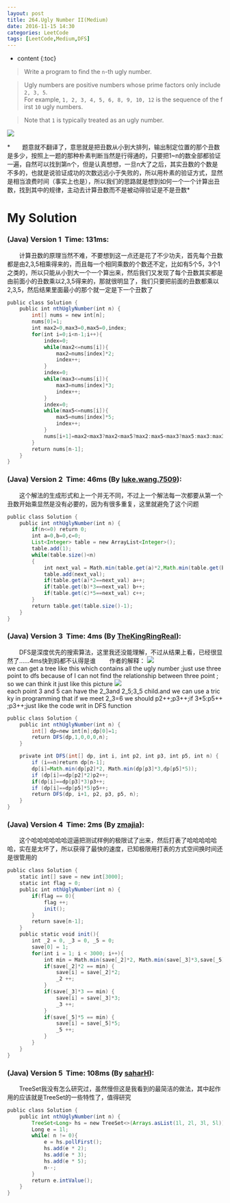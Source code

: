 ```yaml
---
layout: post
title: 264.Ugly Number II(Medium)
date: 2016-11-15 14:30
categories: LeetCode
tags: [LeetCode,Medium,DFS]
---
```


* content
{:toc}


>Write a program to find the `n`-th ugly number.

>Ugly numbers are positive numbers whose prime factors only include `2, 3, 5`. 
For example, `1, 2, 3, 4, 5, 6, 8, 9, 10, 12` is the sequence of the first `10` ugly numbers.

>Note that `1` is typically treated as an ugly number.

![](http://olwt21mf4.bkt.clouddn.com/17-2-26/64812465-file_1488082906974_13b13.png)

*　　题意就不翻译了，意思就是把丑数从小到大排列，输出制定位置的那个丑数是多少，按照上一题的那种朴素判断当然是行得通的，只要把1~n的数全部都验证一遍，自然可以找到第n个，但是认真想想，一旦n大了之后，其实丑数的个数是不多的，也就是说验证成功的次数远远小于失败的，所以用朴素的验证方式，显然是相当浪费时间（事实上也是），所以我们的思路就是想到如何一个一个计算出丑数，找到其中的规律，主动去计算丑数而不是被动得验证是不是丑数*

# My Solution
### (Java) Version 1  Time: 131ms:
　　计算丑数的原理当然不难，不要想到这一点还是花了不少功夫，首先每个丑数都是由2,3,5相乘得来的，而且每一个相同乘数的个数还不定，比如有5个5，3个1之类的，所以只能从小到大一个一个算出来，然后我们又发现了每个丑数其实都是由前面小的丑数乘以2,3,5得来的，那就很明显了，我们只要把前面的丑数都乘以2,3,5，然后结果里面最小的那个就一定是下一个丑数了
```java
public class Solution {
    public int nthUglyNumber(int n) {
        int[] nums = new int[n];
        nums[0]=1;
        int max2=0,max3=0,max5=0,index;
        for(int i=0;i<n-1;i++){
            index=0;
            while(max2<=nums[i]){
                max2=nums[index]*2;
                index++;
            }
            index=0;
            while(max3<=nums[i]){
                max3=nums[index]*3;
                index++;
            }
            index=0;
            while(max5<=nums[i]){
                max5=nums[index]*5;
                index++;
            }
            nums[i+1]=max2<max3?max2<max5?max2:max5<max3?max5:max3:max3<max5?max3:max5;
        }
        return nums[n-1];
    }
}
```
### (Java) Version 2  Time: 46ms (By [luke.wang.7509](https://discuss.leetcode.com/user/luke-wang-7509)):
　　这个解法的生成形式和上一个并无不同，不过上一个解法每一次都要从第一个丑数开始乘显然是没有必要的，因为有很多重复，这里就避免了这个问题
```java
public class Solution {
    public int nthUglyNumber(int n) {
        if(n<=0) return 0;
        int a=0,b=0,c=0;
        List<Integer> table = new ArrayList<Integer>();
        table.add(1);
        while(table.size()<n)
        {
            int next_val = Math.min(table.get(a)*2,Math.min(table.get(b)*3,table.get(c)*5));
            table.add(next_val);
            if(table.get(a)*2==next_val) a++;
            if(table.get(b)*3==next_val) b++;
            if(table.get(c)*5==next_val) c++;
        }
        return table.get(table.size()-1);
    }
}
```
### (Java) Version 3  Time: 4ms (By [TheKingRingReal](https://discuss.leetcode.com/user/thekingringreal)):
　　DFS是深度优先的搜索算法，这里我还没能理解，不过从结果上看，已经很显然了……4ms快到妈都不认得是谁
　　作者的解释：
![](http://olwt21mf4.bkt.clouddn.com/17-2-26/75490918-file_1488082964975_fd4d.png)
we can get a tree like this which contains all the ugly number ;just use three point to dfs because of I can not find the relationship between three point ; so we can think it just like this picture
![](http://olwt21mf4.bkt.clouddn.com/17-2-26/36738126-file_1488082973482_1604d.png)
each point 3 and 5 can have the 2_3and 2_5;3_5 child.and we can use a tricky in programming that if we meet 2_3=6 we should p2++;p3++;if 3*5:p5++;p3++;just like the code writ in DFS function
```java
public class Solution {
    public int nthUglyNumber(int n) {
        int[] dp=new int[n];dp[0]=1;
        return DFS(dp,1,0,0,0,n);
    }

    private int DFS(int[] dp, int i, int p2, int p3, int p5, int n) {
        if (i==n)return dp[n-1];
        dp[i]=Math.min(dp[p2]*2, Math.min(dp[p3]*3,dp[p5]*5));
        if (dp[i]==dp[p2]*2)p2++;
        if(dp[i]==dp[p3]*3)p3++;
        if (dp[i]==dp[p5]*5)p5++;
        return DFS(dp, i+1, p2, p3, p5, n);
    }
}
```
### (Java) Version 4  Time: 2ms (By [zmajia](https://discuss.leetcode.com/user/zmajia)):
　　这个哈哈哈哈哈哈逗逼把测试样例的极限试了出来，然后打表了哈哈哈哈哈哈，实在是太坏了，所以获得了最快的速度，已知极限用打表的方式空间换时间还是很管用的
```java
public class Solution {
    static int[] save = new int[3000];
    static int flag = 0;
    public int nthUglyNumber(int n) {
        if(flag == 0){
            flag ++;
            init();
        }
        return save[n-1];
    }
    public static void init(){
        int _2 = 0, _3 = 0, _5 = 0;
        save[0] = 1;
        for(int i = 1; i < 3000; i++){
            int min = Math.min(save[_2]*2, Math.min(save[_3]*3,save[_5]*5));
            if(save[_2]*2 == min) {
                save[i] = save[_2]*2;
                _2 ++;
            }
            if(save[_3]*3 == min) {
                save[i] = save[_3]*3;
                _3 ++;
            }
            if(save[_5]*5 == min) {
                save[i] = save[_5]*5;
                _5 ++;
            }
        }
    }
}
```
### (Java) Version 5  Time: 108ms (By [saharH](https://discuss.leetcode.com/user/saharh)):
　　TreeSet我没有怎么研究过，虽然慢但这是我看到的最简洁的做法，其中起作用的应该就是TreeSet的一些特性了，值得研究
```java
public class Solution {
    public int nthUglyNumber(int n) {
        TreeSet<Long> hs = new TreeSet<>(Arrays.asList(1l, 2l, 3l, 5l));
        Long e = 1l;
        while( n != 0){
            e = hs.pollFirst();
            hs.add(e * 2);
            hs.add(e * 3);
            hs.add(e * 5);
            n--;
        }
        return e.intValue();
    }
}
```